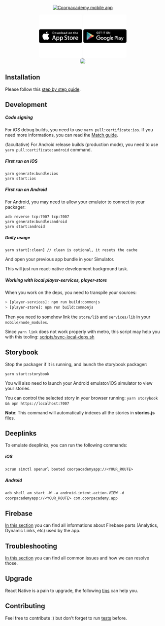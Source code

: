 <p align="center">
  <a href="https://coorpacademy.com" rel="noopener" target="_blank"><img width="400" src=".github/logo.png" alt="Coorpacademy mobile app"></a></p>
</p>

<div align="center">
  <a href="https://apps.apple.com/fr/app/coorpacademy/id1448348795">
    <img style="border-radius: 4px" height="140" src=".github/app/app-store-badge.svg" />
  </a>
  <a href="https://play.google.com/store/apps/details?id=com.coorpacademy.app">
    <img style="border-radius: 4px" height="140" src=".github/app/google-play-badge.svg" />
  </a>
</div>

<div align="center">
  <img style="border-radius: 4px" src=".github/app/app.jpg" />
</div>

## Installation

Please follow this [step by step guide](.github/INSTALLATION.md).

## Development

##### Code signing

For iOS debug builds, you need to use `yarn pull:certificate:ios`. If you need more informations, you can read the [Match guide](.github/FASTLANE.md#match).

(facultative) For Android release builds (production mode), you need to use `yarn pull:certificate:android` command.

##### First run on iOS

```console
yarn generate:bundle:ios
yarn start:ios
```

##### First run on Android

For Android, you may need to allow your emulator to connect to your packager:

```console
adb reverse tcp:7007 tcp:7007
yarn generate:bundle:android
yarn start:android
```

##### Daily usage

```console
yarn start[:clean] // clean is optional, it resets the cache
```

And open your previous app bundle in your Simulator.

This will just run react-native development background task.

##### Working with local player-services, player-store

When you work on the deps, you need to transpile your sources:

```sh
> [player-services]: npm run build:commonjs
> [player-store]: npm run build:commonjs
```

Then you need to somehow link the `store/lib` and `services/lib` in your `mobile/node_modules`.

Since `yarn link` does not work properly with metro, this script may help you with this tooling: [scripts/sync-local-deps.sh](https://gist.github.com/chrisdugne/878b4e50e6caf3bebb1c373149df74cc)

## Storybook

Stop the packager if it is running, and launch the storybook packager:

```console
yarn start:storybook
```

You will also need to launch your Android emulator/iOS simulator to view your stories.

You can control the selected story in your browser running: `yarn storybook && opn https://localhost:7007`

**Note**: This command will automatically indexes all the stories in **stories.js** files.

## Deeplinks

To emulate deeplinks, you can run the following commands:

##### iOS

`xcrun simctl openurl booted coorpacademyapp://<YOUR_ROUTE>`

##### Android

`adb shell am start -W -a android.intent.action.VIEW -d coorpacademyapp://<YOUR_ROUTE> com.coorpacademy.app`

## Firebase

[In this section](.github/FIREBASE.md) you can find all informations about Firebase parts (Analytics, Dynamic Links, etc) used by the app.

## Troubleshooting

[In this section](.github/TROUBLESHOOTING.md) you can find all common issues and how we can resolve those.

## Upgrade

React Native is a pain to upgrade, the following [tips](.github/REACT-NATIVE-UPGRADE.md) can help you.

## Contributing

Feel free to contribute :) but don't forget to run [tests](.github/TESTS.md) before.
